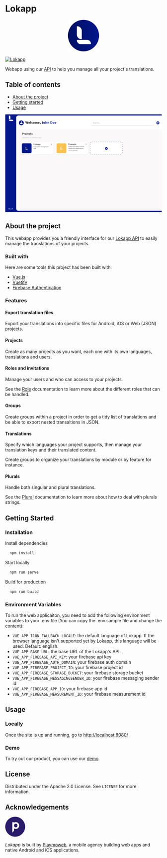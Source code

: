 # Lokapp

<p align="center">
   <a href="https://www.lokapp.io/">
     <img width="20%" src="https://raw.githubusercontent.com/lokappio/.github/main/profile/lokapp-logo-circle.png" alt="Lokapp logo" />
   </a>
</p>

[![Lokapp](https://img.shields.io/badge/Lokapp-https://lokapp.io-02188C.svg)](https://lokapp.io)

Webapp using our [API](https://github.com/lokappio/lokapp-api) to help you manage all your project's translations.

## Table of contents

* [About the project](#about-the-project)
* [Getting started](#getting-started)
* [Usage](#usage)

![Lokapp Screenshot](./documentation/lokapp-cover.png)


## About the project

This webapp provides you a friendly interface for our <a href="https://github.com/lokappio/lokapp-api">Lokapp API</a> to easily manage the translations of your projects.


### Built with

Here are some tools this project has been built with:

* [Vue.js](https://vuejs.org/)  
* [Vuetify](https://vuetifyjs.com/)  
* [Firebase Authentication](https://firebase.google.com/products/auth)


### Features

#### Export translation files

Export your translations into specific files for Android, iOS or Web (JSON) projects.

#### Projects

Create as many projects as you want, each one with its own languages, translations and users. 

#### Roles and invitations

Manage your users and who can access to your projects.

See the [Role](documentation/roles.md) documentation to learn more about the different roles that can be handled.

#### Groups

Create groups within a project in order to get a tidy list of translations and be able to export nested transaltions in JSON.

#### Translations

Specify which languages your project supports, then manage your translation keys and their translated content.

Create groups to organize your translations by module or by feature for instance.

#### Plurals

Handle both singular and plural translations. 

See the [Plural](documentation/plurals.md) documentation to learn more about how to deal with plurals strings.


## Getting Started

### Installation

Install dependencies
```bash
  npm install
```

Start locally
```bash
  npm run serve
```

Build for production
```bash
  npm run build
```

### Environment Variables

To run the web applicaiton, you need to add the following environment variables to your .env file (You can copy the .env.sample file and change the content):

* `VUE_APP_I18N_FALLBACK_LOCALE`: the default language of Lokapp. If the browser language isn't supported yet by Lokapp, this language will be used. Default: english.
* `VUE_APP_BASE_URL`: the base URL of the Lokapp's API.
* `VUE_APP_FIREBASE_API_KEY`: your firebase api key
* `VUE_APP_FIREBASE_AUTH_DOMAIN`: your firebase auth domain
* `VUE_APP_FIREBASE_PROJECT_ID`: your firebase project id
* `VUE_APP_FIREBASE_STORAGE_BUCKET`: your firebase storage bucket
* `VUE_APP_FIREBASE_MESSAGINGSENDER_ID`: your firebase messaging sender id
* `VUE_APP_FIREBASE_APP_ID`: your firebase app id
* `VUE_APP_FIREBASE_MEASUREMENT_ID`: your firebase measurement id


## Usage

### Locally

Once the site is up and running, go to [http://localhost:8080/](http://localhost:8080/)


### Demo

To try out our product, you can use our [demo](https://demo.lokapp.io).


## License

Distributed under the Apache 2.0 License. See `LICENSE` for more information.


## Acknowledgements

<a href="https://playmoweb.com/">
  <img src="documentation/playmoweb-logo.png" alt="Playmoweb-Logo" width="64">
</a>

*Lokapp* is built by [Playmoweb](https://playmoweb.com), a mobile agency building web apps and native Android and iOS applications.
